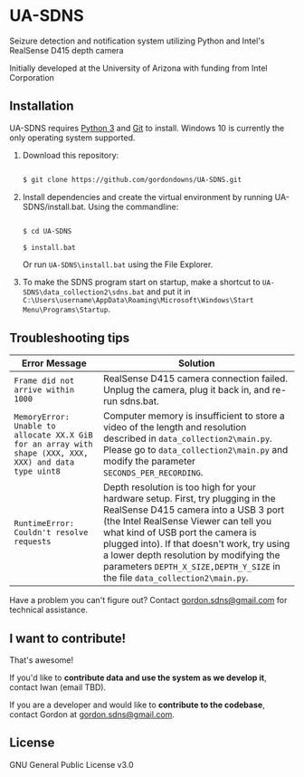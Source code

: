 
# UA-SDNS

Seizure detection and notification system utilizing Python and Intel's RealSense D415 depth camera

  

Initially developed at the University of Arizona with funding from Intel Corporation

  

## Installation

  

UA-SDNS requires [Python 3](https://www.python.org/downloads/) and [Git](https://git-scm.com/downloads) to install. Windows 10 is currently the only operating system supported.

  

 1. Download this repository:
    
    ```sh
    
    $ git clone https://github.com/gordondowns/UA-SDNS.git
    
    ```
    
    
 2. Install dependencies and create the virtual environment by running UA-SDNS/install.bat.
     Using the commandline:
    
    ```sh
    
    $ cd UA-SDNS
    
    $ install.bat
    
    ```
    Or run `UA-SDNS\install.bat` using the File Explorer.
    
3. To make the SDNS program start on startup, make a shortcut to `UA-SDNS\data_collection2\sdns.bat` and put it in `C:\Users\username\AppData\Roaming\Microsoft\Windows\Start Menu\Programs\Startup`.

  

## Troubleshooting tips

| Error Message | Solution |
|--|--|
| `Frame did not arrive within 1000` | RealSense D415 camera connection failed. Unplug the camera, plug it back in, and re-run sdns.bat. |
| `MemoryError: Unable to allocate XX.X GiB for an array with shape (XXX, XXX, XXX) and data type uint8` | Computer memory is insufficient to store a video of the length and resolution described in `data_collection2\main.py`. Please go to `data_collection2\main.py` and modify the parameter `SECONDS_PER_RECORDING`. |
| `RuntimeError: Couldn't resolve requests` | Depth resolution is too high for your hardware setup. First, try plugging in the RealSense D415 camera into a USB 3 port (the Intel RealSense Viewer can tell you what kind of USB port the camera is plugged into). If that doesn't work, try using a lower depth resolution by modifying the parameters `DEPTH_X_SIZE,DEPTH_Y_SIZE` in the file `data_collection2\main.py`. |

Have a problem you can't figure out? Contact gordon.sdns@gmail.com for technical assistance.

## I want to contribute!
That's awesome!

If you'd like to **contribute data and use the system as we develop it**, contact Iwan (email TBD).

If you are a developer and would like to **contribute to the codebase**, contact Gordon at gordon.sdns@gmail.com.

## License

  

GNU General Public License v3.0